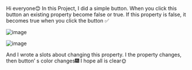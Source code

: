 Hi everyone😊
In this Project, I did a simple button. When you click this button an existing property become false or true. If this property is false, it becomes true when you click the button ✅

![image](https://github.com/fatmazayrek/Qt_Quick_and_QML_for_Beginners/assets/91613858/b20b06d1-1315-49b4-8f99-9a17821d0f78)

![image](https://github.com/fatmazayrek/Qt_Quick_and_QML_for_Beginners/assets/91613858/ccc3e584-ff68-43ba-8152-b663efeef5bf)

And I wrote a slots about changing this property. I the property changes, then button’ s color changes🎆
I hope all is clear🌞
